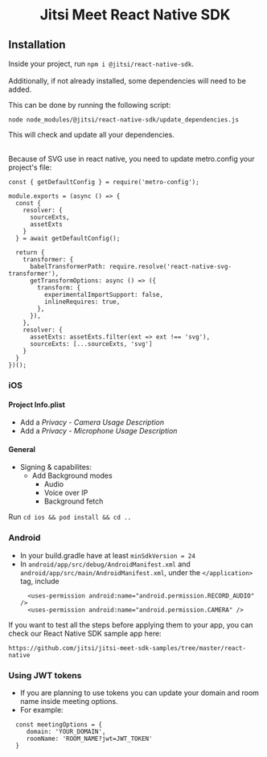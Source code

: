 # <p align="center">Jitsi Meet React Native SDK</p>


## Installation
Inside your project, run `npm i @jitsi/react-native-sdk`.<br/><br/>Additionally, if not already installed, some dependencies will need to be added.

This can be done by running the following script:
```
node node_modules/@jitsi/react-native-sdk/update_dependencies.js
```
This will check and update all your dependencies.<br/><br/>

 [comment]: # (These deps definitely need to be added manually, more could be neccesary)

Because of SVG use in react native, you need to update metro.config your project's file:

```
const { getDefaultConfig } = require('metro-config');

module.exports = (async () => {
  const {
    resolver: {
      sourceExts,
      assetExts
    }
  } = await getDefaultConfig();

  return {
    transformer: {
      babelTransformerPath: require.resolve('react-native-svg-transformer'),
      getTransformOptions: async () => ({
        transform: {
          experimentalImportSupport: false,
          inlineRequires: true,
        },
      }),
    },
    resolver: {
      assetExts: assetExts.filter(ext => ext !== 'svg'),
      sourceExts: [...sourceExts, 'svg']
    }
  }
})();
```

### iOS

#### Project Info.plist
- Add a *Privacy - Camera Usage Description*
- Add a *Privacy - Microphone Usage Description*

#### General
- Signing & capabilites:
    - Add Background modes
        - Audio
        - Voice over IP
        - Background fetch

Run `cd ios && pod install && cd ..`

### Android

- In your build.gradle have at least `minSdkVersion = 24`
- In `android/app/src/debug/AndroidManifest.xml` and `android/app/src/main/AndroidManifest.xml`, under the `</application>` tag, include
  ```
    <uses-permission android:name="android.permission.RECORD_AUDIO" />
    <uses-permission android:name="android.permission.CAMERA" />
  ```

If you want to test all the steps before applying them to your app, you can check our React Native SDK sample app here:
```
https://github.com/jitsi/jitsi-meet-sdk-samples/tree/master/react-native
```

### Using JWT tokens
- If you are planning to use tokens you can update your domain and room name inside meeting options.
- For example:
```
  const meetingOptions = {
     domain: 'YOUR_DOMAIN',
     roomName: 'ROOM_NAME?jwt=JWT_TOKEN'
  }
```
